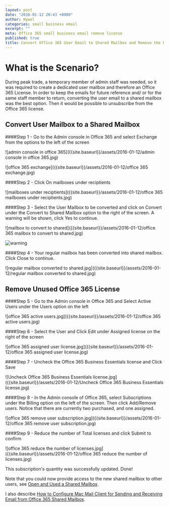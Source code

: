 ```yaml
---
layout: post
date: "2016-01-12 20:43 +0000"
author: Hywel
categories: small business email
excerpt: ""
meta: Office 365 small business email remove license
published: true
title: Convert Office 365 User Email to Shared Mailbox and Remove the User License
---
```



# What is the Scenario?
During peak trade, a temporary member of admin staff was needed, so it was required to create a dedicated user mailbox and therefore an Office 365 License.
In order to keep the emails for future reference and/ or for the same staff member to return,  converting the user email to a shared mailbox was the best option.  Then it would be possible to unsubscribe from the Office 365 license.

## Convert User Mailbox to a Shared Mailbox

####Step 1 - Go to the Admin console in Office 365 and select Exchange from the options to the left of the screen

![admin console in office 365]({{site.baseurl}}/assets/2016-01-12/admin console in office 365.jpg)

![office 365 exchange]({{site.baseurl}}/assets/2016-01-12/office 365 exchange.jpg)


####Step 2 - Click On mailboxes under reciptients

![mailboxes under reciptients]({{site.baseurl}}/assets/2016-01-12/office 365 mailboxes under reciptients.jpg)


####Step 3 - Select the User Mailbox to be converted  and click on Convert under the Convert to Shared Mailbox option to the right of the screen.  A warning will be shown, click Yes to continue.

![mailbox to convert to shared]({{site.baseurl}}/assets/2016-01-12/office 365 mailbox to convert to shared.jpg)

![warning]({{site.baseurl}}/assets/2016-01-12/warning.jpg)


####Step 4 - Your regular mailbox has been converted into shared mailbox.  Click Close to continue.   

![regular mailbox converted to shared.jpg]({{site.baseurl}}/assets/2016-01-12/regular mailbox converted to shared.jpg)


## Remove Unused Office 365 License


####Step 5 - Go to the Admin console in Office 365 and Select Active Users under the Users option on the left 

![office 365 active users.jpg]({{site.baseurl}}/assets/2016-01-12/office 365 active users.jpg)


####Step 6 - Select the User and Click Edit under Assigned license on the right of the screen

![office 365 assigned user license.jpg]({{site.baseurl}}/assets/2016-01-12/office 365 assigned user license.jpg)


####Step 7 - Uncheck the Office 365 Business Essentials license and Click Save 

![Uncheck Office 365 Business Essentials license.jpg]({{site.baseurl}}/assets/2016-01-12/Uncheck Office 365 Business Essentials license.jpg)


####Step 8 - In the Admin console of Office 365, select Subscriptions under the Billing option on the left of the screen.  Then click Add/Remove users.  Notice that there are currently two purchased, and one assigned.

![office 365 remove user subscription.jpg]({{site.baseurl}}/assets/2016-01-12/office 365 remove user subscription.jpg)


####Step 9 - Reduce the number of Total licenses and click Submit to confirm

![office 365 reduce the number of licenses.jpg]({{site.baseurl}}/assets/2016-01-12/office 365 reduce the number of licenses.jpg)


This subscription's quantity was successfully updated.  Done!

Note that you could now provide access to the new shared mailbox to other users,  see [Open and Used a Shared Mailbox](https://support.office.com/en-my/article/Open-and-use-a-shared-mailbox-in-Outlook-Web-App-bc127866-42be-4de7-92ae-1ef2f787fd5c?ui=en-US&rs=en-MY&ad=MY#__migbm_0).  

I also describe [How to Configure Mac Mail Client for Sending and Receiving Email from Office 365 Shared Mailbox](http://www.hywel.me/small/business/email/2015/11/21/office-365-configure-shared-mailbox%20mac-email-client.html).
